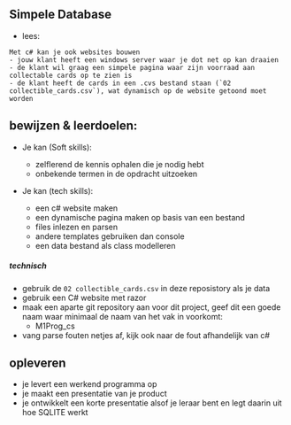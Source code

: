 ## Simpele Database

- lees:
``` 
Met c# kan je ook websites bouwen
- jouw klant heeft een windows server waar je dot net op kan draaien
- de klant wil graag een simpele pagina waar zijn voorraad aan collectable cards op te zien is
- de klant heeft de cards in een .cvs bestand staan (`02 collectible_cards.csv`), wat dynamisch op de website getoond moet worden
```

## bewijzen & leerdoelen:

- Je kan (Soft skills):
    - zelflerend de kennis ophalen die je nodig hebt
    - onbekende termen in de opdracht uitzoeken

- Je kan (tech skills):
    - een c# website maken
    - een dynamische pagina maken op basis van een bestand
    - files inlezen en parsen
    - andere templates gebruiken dan console
    - een data bestand als class modelleren


##### technisch
- gebruik de `02 collectible_cards.csv` in deze reposistory als je data
- gebruik een C# website met razor
- maak een aparte git repository aan voor dit project, geef dit een goede naam waar minimaal de naam van het vak in voorkomt:
    - M1Prog_cs
- vang parse fouten netjes af, kijk ook naar de fout afhandelijk van c#

## opleveren

- je levert een werkend programma op
- je maakt een presentatie van je product
- je ontwikkelt een korte presentatie alsof je leraar bent en legt daarin uit hoe SQLITE werkt